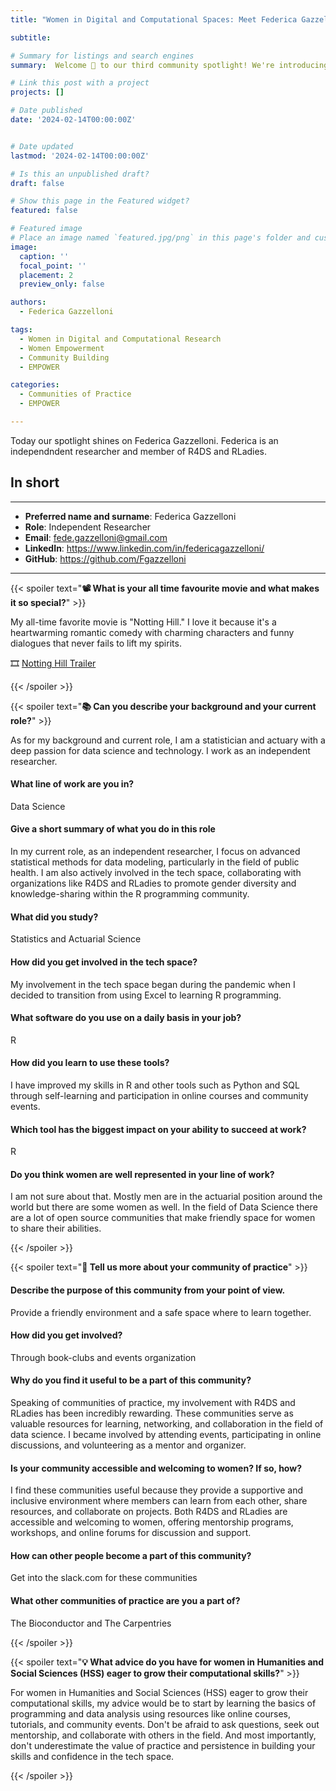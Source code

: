 ```yaml
---
title: "Women in Digital and Computational Spaces: Meet Federica Gazzelloni"

subtitle: 

# Summary for listings and search engines
summary:  Welcome 👋 to our third community spotlight! We're introducing Federica Gazzelloni, an independent researcher and member of R4DS and RLadies.

# Link this post with a project
projects: []

# Date published
date: '2024-02-14T00:00:00Z'


# Date updated
lastmod: '2024-02-14T00:00:00Z'

# Is this an unpublished draft?
draft: false

# Show this page in the Featured widget?
featured: false

# Featured image
# Place an image named `featured.jpg/png` in this page's folder and customize its options here.
image:
  caption: ''
  focal_point: ''
  placement: 2
  preview_only: false

authors:
  - Federica Gazzelloni

tags:
  - Women in Digital and Computational Research
  - Women Empowerment
  - Community Building
  - EMPOWER

categories:
  - Communities of Practice
  - EMPOWER

---
```


Today our spotlight shines on Federica Gazzelloni. Federica is an independndent researcher and member of R4DS and RLadies.  

## In short
---

- __Preferred name and surname__: Federica Gazzelloni
- __Role__: Independent Researcher
- __Email__: fede.gazzelloni@gmail.com
- __LinkedIn__: https://www.linkedin.com/in/federicagazzelloni/
- __GitHub__: https://github.com/Fgazzelloni

---


{{< spoiler text="__:film_projector: What is your all time favourite movie and what makes it so special?__" >}}

My all-time favorite movie is "Notting Hill." I love it because it's a
heartwarming romantic comedy with charming characters and funny dialogues that
never fails to lift my spirits.

🎞️ [Notting Hill Trailer](https://www.youtube.com/watch?v=h_daSz5FZYs)  

{{< /spoiler >}}

{{< spoiler text="__:books: Can you describe your background and your current role?__" >}}

As for my background and current role, I am a statistician and actuary with a
deep passion for data science and technology. I work as an independent
researcher.

#### What line of work are you in?
Data Science

#### Give a short summary of what you do in this role
In my current role, as an independent researcher, I focus on advanced
statistical methods for data modeling, particularly in the field of public
health. I am also actively involved in the tech space, collaborating with
organizations like R4DS and RLadies to promote gender diversity and
knowledge-sharing within the R programming community.

#### What did you study?

Statistics and Actuarial Science

#### How did you get involved in the tech space?

My involvement in the tech space began during the pandemic when I
decided to transition from using Excel to learning R programming.

#### What software do you use on a daily basis in your job?

R

#### How did you learn to use these tools?

I have improved my skills in R and other tools such as Python and SQL
through self-learning and participation in online courses and community
events.

#### Which tool has the biggest impact on your ability to succeed at work?

R

#### Do you think women are well represented in your line of work?

I am not sure about that. Mostly men are in the actuarial position around
the world but there are some women as well. In the field of Data Science
there are a lot of open source communities that make friendly space for
women to share their abilities.

{{< /spoiler >}}

{{< spoiler text="__🌱 Tell us more about your community of practice__" >}}

#### Describe the purpose of this community from your point of view.

Provide a friendly environment and a safe space where to learn together.

#### How did you get involved?

Through book-clubs and events organization

#### Why do you find it useful to be a part of this community?

Speaking of communities of practice, my involvement with R4DS and
RLadies has been incredibly rewarding. These communities serve as
valuable resources for learning, networking, and collaboration in the field
of data science. I became involved by attending events, participating in
online discussions, and volunteering as a mentor and organizer.

#### Is your community accessible and welcoming to women? If so, how?

I find these communities useful because they provide a supportive and
inclusive environment where members can learn from each other, share
resources, and collaborate on projects. Both R4DS and RLadies are
accessible and welcoming to women, offering mentorship programs,
workshops, and online forums for discussion and support.

#### How can other people become a part of this community?

Get into the slack.com for these communities

#### What other communities of practice are you a part of?

The Bioconductor and The Carpentries

{{< /spoiler >}}

{{< spoiler text="__:bulb: What advice do you have for women in Humanities and Social Sciences (HSS) eager to grow their computational skills?__" >}}

For women in Humanities and Social Sciences (HSS) eager to grow their
computational skills, my advice would be to start by learning the basics of
programming and data analysis using resources like online courses, tutorials,
and community events. Don't be afraid to ask questions, seek out mentorship,
and collaborate with others in the field. And most importantly, don't
underestimate the value of practice and persistence in building your skills and
confidence in the tech space.

{{< /spoiler >}}


